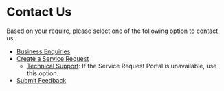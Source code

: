 # Contact Us

Based on your require, please select one of the following option to contact us:

- [Business Enquiries](https://form.gov.sg/6086619c7be16c0012b35281)
- [Create a Service Request](https://jira.ship.gov.sg/servicedesk/customer/portal/11) 
    - [Technical Support](enquiries_ship@tech.gov.sg): If the Service Request Portal is unavailable, use this option.
- [Submit Feedback](https://form.gov.sg/#!/6086619c7be16c0012b35281)